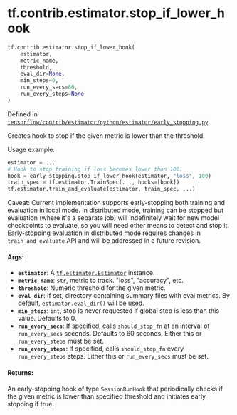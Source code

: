 <div itemscope itemtype="http://developers.google.com/ReferenceObject">
<meta itemprop="name" content="tf.contrib.estimator.stop_if_lower_hook" />
<meta itemprop="path" content="Stable" />
</div>

# tf.contrib.estimator.stop_if_lower_hook

``` python
tf.contrib.estimator.stop_if_lower_hook(
    estimator,
    metric_name,
    threshold,
    eval_dir=None,
    min_steps=0,
    run_every_secs=60,
    run_every_steps=None
)
```



Defined in [`tensorflow/contrib/estimator/python/estimator/early_stopping.py`](/code/stable/tensorflow/contrib/estimator/python/estimator/early_stopping.py).

Creates hook to stop if the given metric is lower than the threshold.

Usage example:

```python
estimator = ...
# Hook to stop training if loss becomes lower than 100.
hook = early_stopping.stop_if_lower_hook(estimator, "loss", 100)
train_spec = tf.estimator.TrainSpec(..., hooks=[hook])
tf.estimator.train_and_evaluate(estimator, train_spec, ...)
```

Caveat: Current implementation supports early-stopping both training and
evaluation in local mode. In distributed mode, training can be stopped but
evaluation (where it's a separate job) will indefinitely wait for new model
checkpoints to evaluate, so you will need other means to detect and stop it.
Early-stopping evaluation in distributed mode requires changes in
`train_and_evaluate` API and will be addressed in a future revision.

#### Args:

* <b>`estimator`</b>: A <a href="../../../tf/estimator/Estimator.md"><code>tf.estimator.Estimator</code></a> instance.
* <b>`metric_name`</b>: `str`, metric to track. "loss", "accuracy", etc.
* <b>`threshold`</b>: Numeric threshold for the given metric.
* <b>`eval_dir`</b>: If set, directory containing summary files with eval metrics. By
    default, `estimator.eval_dir()` will be used.
* <b>`min_steps`</b>: `int`, stop is never requested if global step is less than this
    value. Defaults to 0.
* <b>`run_every_secs`</b>: If specified, calls `should_stop_fn` at an interval of
    `run_every_secs` seconds. Defaults to 60 seconds. Either this or
    `run_every_steps` must be set.
* <b>`run_every_steps`</b>: If specified, calls `should_stop_fn` every
    `run_every_steps` steps. Either this or `run_every_secs` must be set.


#### Returns:

An early-stopping hook of type `SessionRunHook` that periodically checks
if the given metric is lower than specified threshold and initiates
early stopping if true.
